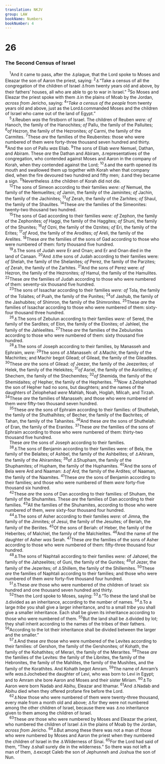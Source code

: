 ```yaml
---
translation: NKJV
group: LAW
bookName: Numbers 
bookNumber: 4
---
```


<div class="title"><h1>26</h1><h3>The Second Census of Israel</h3></div>
<span class="verse dan_26_1"> <sup>1</sup>And it came to pass, after the <a data-toggle="tooltip" data-placement="bottom" title="Num. 25:9">⚓</a>plague, that the Lord spoke to Moses and Eleazar the son of Aaron the priest, saying: </span>
<span class="verse dan_26_2"><sup>2</sup><a data-toggle="tooltip" data-placement="bottom" title="Ex. 30:12; 38:25, 26; Num. 1:2; 14:29">⚓</a>“Take a census of all the congregation of the children of Israel <a data-toggle="tooltip" data-placement="bottom" title="Num. 1:3">⚓</a>from twenty years old and above, by their fathers’ houses, all who are able to go to war in Israel.” </span>
<span class="verse dan_26_3"><sup>3</sup>So Moses and Eleazar the priest spoke with them <a data-toggle="tooltip" data-placement="bottom" title="Num. 22:1; 31:12; 33:48; 35:1">⚓</a>in the plains of Moab by the Jordan, <i>across</i> <i>from</i> Jericho, saying: </span>
<span class="verse dan_26_4"><sup>4</sup>“<i>Take</i> <i>a</i> <i>census</i> <i>of</i> <i>the</i> <i>people</i> from twenty years old and above, just as the Lord<a data-toggle="tooltip" data-placement="bottom" title="Num. 1:1">⚓</a>commanded Moses and the children of Israel who came out of the land of Egypt.”<br/></span>
<span class="verse dan_26_5"> <sup>5</sup><a data-toggle="tooltip" data-placement="bottom" title="Gen. 46:8; Ex. 6:14; 1 Chr. 5:1–3">⚓</a>Reuben <i>was</i> the firstborn of Israel. The children of Reuben <i>were: of</i> Hanoch, the family of the Hanochites; <i>of</i> Pallu, the family of the Palluites; </span>
<span class="verse dan_26_6"><sup>6</sup><i>of</i> Hezron, the family of the Hezronites; <i>of</i> Carmi, the family of the Carmites. </span>
<span class="verse dan_26_7"><sup>7</sup>These <i>are</i> the families of the Reubenites: those who were numbered of them were forty-three thousand seven hundred and thirty. </span>
<span class="verse dan_26_8"><sup>8</sup>And the son of Pallu <i>was</i> Eliab. </span>
<span class="verse dan_26_9"><sup>9</sup>The sons of Eliab <i>were</i> Nemuel, Dathan, and Abiram. These <i>are</i> the Dathan and Abiram, <a data-toggle="tooltip" data-placement="bottom" title="Num. 1:16; 16:1, 2">⚓</a>representatives of the congregation, who contended against Moses and Aaron in the company of Korah, when they contended against the Lord; </span>
<span class="verse dan_26_10"><sup>10</sup><a data-toggle="tooltip" data-placement="bottom" title="Num. 16:32–35">⚓</a>and the earth opened its mouth and swallowed them up together with Korah when that company died, when the fire devoured two hundred and fifty men; <a data-toggle="tooltip" data-placement="bottom" title="Num. 16:38–40; 1 Cor. 10:6; 2 Pet. 2:6">⚓</a>and they became a sign. </span>
<span class="verse dan_26_11"><sup>11</sup>Nevertheless <a data-toggle="tooltip" data-placement="bottom" title="Ex. 6:24; 1 Chr. 6:22, 23">⚓</a>the children of Korah did not die.<br/></span>
<span class="verse dan_26_12"> <sup>12</sup>The sons of Simeon according to their families <i>were: of</i> Nemuel, the family of the Nemuelites; <i>of</i> Jamin, the family of the Jaminites; <i>of</i> Jachin, the family of the Jachinites; </span>
<span class="verse dan_26_13"><sup>13</sup><i>of</i> Zerah, the family of the Zarhites; <i>of</i> Shaul, the family of the Shaulites. </span>
<span class="verse dan_26_14"><sup>14</sup>These <i>are</i> the families of the Simeonites: twenty-two thousand two hundred.<br/></span>
<span class="verse dan_26_15"> <sup>15</sup>The sons of Gad according to their families <i>were: of</i> Zephon, the family of the Zephonites; <i>of</i> Haggi, the family of the Haggites; <i>of</i> Shuni, the family of the Shunites; </span>
<span class="verse dan_26_16"><sup>16</sup><i>of</i> Ozni, the family of the Oznites; <i>of</i> Eri, the family of the Erites; </span>
<span class="verse dan_26_17"><sup>17</sup><i>of</i> Arod, the family of the Arodites; <i>of</i> Areli, the family of the Arelites. </span>
<span class="verse dan_26_18"><sup>18</sup>These <i>are</i> the families of the sons of Gad according to those who were numbered of them: forty thousand five hundred.<br/></span>
<span class="verse dan_26_19"> <sup>19</sup><a data-toggle="tooltip" data-placement="bottom" title="Gen. 38:2; 46:12">⚓</a>The sons of Judah <i>were</i> Er and Onan; and Er and Onan died in the land of Canaan. </span>
<span class="verse dan_26_20"><sup>20</sup>And <a data-toggle="tooltip" data-placement="bottom" title="1 Chr. 2:3">⚓</a>the sons of Judah according to their families were: <i>of</i> Shelah, the family of the Shelanites; <i>of</i> Perez, the family of the Parzites; <i>of</i> Zerah, the family of the Zarhites. </span>
<span class="verse dan_26_21"><sup>21</sup>And the sons of Perez were: <i>of</i> Hezron, the family of the Hezronites; <i>of</i> Hamul, the family of the Hamulites. </span>
<span class="verse dan_26_22"><sup>22</sup>These <i>are</i> the families of Judah according to those who were numbered of them: seventy-six thousand five hundred.<br/></span>
<span class="verse dan_26_23"> <sup>23</sup>The sons of Issachar according to their families <i>were: of</i> Tola, the family of the Tolaites; of Puah, the family of the Punites; </span>
<span class="verse dan_26_24"><sup>24</sup>of Jashub, the family of the Jashubites; of Shimron, the family of the Shimronites. </span>
<span class="verse dan_26_25"><sup>25</sup>These <i>are</i> the families of Issachar according to those who were numbered of them: sixty-four thousand three hundred.<br/></span>
<span class="verse dan_26_26"> <sup>26</sup><a data-toggle="tooltip" data-placement="bottom" title="Gen. 46:14">⚓</a>The sons of Zebulun according to their families <i>were:</i> of Sered, the family of the Sardites; of Elon, the family of the Elonites; of Jahleel, the family of the Jahleelites. </span>
<span class="verse dan_26_27"><sup>27</sup>These <i>are</i> the families of the Zebulunites according to those who were numbered of them: sixty thousand five hundred.<br/></span>
<span class="verse dan_26_28"> <sup>28</sup><a data-toggle="tooltip" data-placement="bottom" title="Gen. 46:20; Deut. 33:16">⚓</a>The sons of Joseph according to their families, by Manasseh and Ephraim, <i>were:</i></span>
<span class="verse dan_26_29"><sup>29</sup>The sons of <a data-toggle="tooltip" data-placement="bottom" title="Josh. 17:1">⚓</a>Manasseh: of <a data-toggle="tooltip" data-placement="bottom" title="1 Chr. 7:14, 15">⚓</a>Machir, the family of the Machirites; and Machir begot Gilead; of Gilead, the family of the Gileadites. </span>
<span class="verse dan_26_30"><sup>30</sup>These <i>are</i> the sons of Gilead: <i>of</i> Jeezer, the family of the Jeezerites; of Helek, the family of the Helekites; </span>
<span class="verse dan_26_31"><sup>31</sup><i>of</i> Asriel, the family of the Asrielites; <i>of</i> Shechem, the family of the Shechemites; </span>
<span class="verse dan_26_32"><sup>32</sup><i>of</i> Shemida, the family of the Shemidaites; <i>of</i> Hepher, the family of the Hepherites. </span>
<span class="verse dan_26_33"><sup>33</sup>Now <a data-toggle="tooltip" data-placement="bottom" title="Num. 27:1; 36:11">⚓</a>Zelophehad the son of Hepher had no sons, but daughters; and the names of the daughters of Zelophehad <i>were</i> Mahlah, Noah, Hoglah, Milcah, and Tirzah. </span>
<span class="verse dan_26_34"><sup>34</sup>These <i>are</i> the families of Manasseh; and those who were numbered of them <i>were</i> fifty-two thousand seven hundred.<br/></span>
<span class="verse dan_26_35"> <sup>35</sup>These <i>are</i> the sons of Ephraim according to their families: of Shuthelah, the family of the Shuthalhites; of Becher, the family of the Bachrites; of Tahan, the family of the Tahanites. </span>
<span class="verse dan_26_36"><sup>36</sup>And these <i>are</i> the sons of Shuthelah: of Eran, the family of the Eranites. </span>
<span class="verse dan_26_37"><sup>37</sup>These <i>are</i> the families of the sons of Ephraim according to those who were numbered of them: thirty-two thousand five hundred.<br/> These <i>are</i> the sons of Joseph according to their families.<br/></span>
<span class="verse dan_26_38"> <sup>38</sup><a data-toggle="tooltip" data-placement="bottom" title="Gen. 46:21; 1 Chr. 7:6">⚓</a>The sons of Benjamin according to their families were: of Bela, the family of the Belaites; of Ashbel, the family of the Ashbelites; of <a data-toggle="tooltip" data-placement="bottom" title="Gen. 46:21; 1 Chr. 8:1, 2">⚓</a>Ahiram, the family of the Ahiramites; </span>
<span class="verse dan_26_39"><sup>39</sup>of <a data-toggle="tooltip" data-placement="bottom" title="1 Chr. 7:12">⚓</a>Shupham, the family of the Shuphamites; of Hupham, the family of the Huphamites. </span>
<span class="verse dan_26_40"><sup>40</sup>And the sons of Bela were Ard and Naaman: <a data-toggle="tooltip" data-placement="bottom" title="1 Chr. 8:3">⚓</a><i>of</i> <i>Ard,</i> the family of the Ardites; of Naaman, the family of the Naamites. </span>
<span class="verse dan_26_41"><sup>41</sup>These <i>are</i> the sons of Benjamin according to their families; and those who were numbered of them <i>were</i> forty-five thousand six hundred.<br/></span>
<span class="verse dan_26_42"> <sup>42</sup>These <i>are</i> the sons of Dan according to their families: of Shuham, the family of the Shuhamites. These <i>are</i> the families of Dan according to their families. </span>
<span class="verse dan_26_43"><sup>43</sup>All the families of the Shuhamites, according to those who were numbered of them, <i>were</i> sixty-four thousand four hundred.<br/></span>
<span class="verse dan_26_44"> <sup>44</sup><a data-toggle="tooltip" data-placement="bottom" title="Gen. 46:17; 1 Chr. 7:30">⚓</a>The sons of Asher according to their families <i>were:</i> of Jimna, the family of the Jimnites; of Jesui, the family of the Jesuites; of Beriah, the family of the Beriites. </span>
<span class="verse dan_26_45"><sup>45</sup>Of the sons of Beriah: of Heber, the family of the Heberites; of Malchiel, the family of the Malchielites. </span>
<span class="verse dan_26_46"><sup>46</sup>And the name of the daughter of Asher <i>was</i> Serah. </span>
<span class="verse dan_26_47"><sup>47</sup>These <i>are</i> the families of the sons of Asher according to those who were numbered of them: fifty-three thousand four hundred.<br/></span>
<span class="verse dan_26_48"> <sup>48</sup><a data-toggle="tooltip" data-placement="bottom" title="Gen. 46:24; 1 Chr. 7:13">⚓</a>The sons of Naphtali according to their families <i>were:</i> of Jahzeel, the family of the Jahzeelites; of Guni, the family of the Gunites; </span>
<span class="verse dan_26_49"><sup>49</sup>of Jezer, the family of the Jezerites; of <a data-toggle="tooltip" data-placement="bottom" title="1 Chr. 7:13">⚓</a>Shillem, the family of the Shillemites. </span>
<span class="verse dan_26_50"><sup>50</sup>These <i>are</i> the families of Naphtali according to their families; and those who were numbered of them <i>were</i> forty-five thousand four hundred.<br/></span>
<span class="verse dan_26_51"> <sup>51</sup><a data-toggle="tooltip" data-placement="bottom" title="Ex. 12:37; 38:26; Num. 1:46; 11:21">⚓</a>These <i>are</i> those who were numbered of the children of Israel: six hundred and one thousand seven hundred and thirty.<br/></span>
<span class="verse dan_26_52"> <sup>52</sup>Then the Lord spoke to Moses, saying: </span>
<span class="verse dan_26_53"><sup>53</sup><a data-toggle="tooltip" data-placement="bottom" title="Josh. 11:23; 14:1">⚓</a>“To these the land shall be <a data-toggle="tooltip" data-placement="bottom" title="Num. 33:54">⚓</a>divided as an inheritance, according to the number of names. </span>
<span class="verse dan_26_54"><sup>54</sup><a data-toggle="tooltip" data-placement="bottom" title="Num. 33:54">⚓</a>To a large <i>tribe</i> you shall give a larger inheritance, and to a small <i>tribe</i> you shall give a smaller inheritance. Each shall be given its inheritance according to those who were numbered of them. </span>
<span class="verse dan_26_55"><sup>55</sup>But the land shall be <a data-toggle="tooltip" data-placement="bottom" title="Num. 33:54; 34:13; Josh. 11:23; 14:2">⚓</a>divided by lot; they shall inherit according to the names of the tribes of their fathers. </span>
<span class="verse dan_26_56"><sup>56</sup>According to the lot their inheritance shall be divided between the larger and the smaller.”<br/></span>
<span class="verse dan_26_57"> <sup>57</sup><a data-toggle="tooltip" data-placement="bottom" title="Gen. 46:11; Ex. 6:16–19; Num. 3:15; 1 Chr. 6:1, 16">⚓</a>And these <i>are</i> those who were numbered of the Levites according to their families: of Gershon, the family of the Gershonites; of Kohath, the family of the Kohathites; of Merari, the family of the Merarites. </span>
<span class="verse dan_26_58"><sup>58</sup>These <i>are</i> the families of the Levites: the family of the Libnites, the family of the Hebronites, the family of the Mahlites, the family of the Mushites, and the family of the Korathites. And Kohath begot Amram. </span>
<span class="verse dan_26_59"><sup>59</sup>The name of Amram’s wife <i>was</i><a data-toggle="tooltip" data-placement="bottom" title="Ex. 2:1, 2; 6:20">⚓</a>Jochebed the daughter of Levi, who was born to Levi in Egypt; and to Amram she bore Aaron and Moses and their sister Miriam. </span>
<span class="verse dan_26_60"><sup>60</sup><a data-toggle="tooltip" data-placement="bottom" title="Num. 3:2">⚓</a>To Aaron were born Nadab and Abihu, Eleazar and Ithamar. </span>
<span class="verse dan_26_61"><sup>61</sup>And <a data-toggle="tooltip" data-placement="bottom" title="Lev. 10:1, 2; Num. 3:3, 4; 1 Chr. 24:2">⚓</a>Nadab and Abihu died when they offered profane fire before the Lord.<br/></span>
<span class="verse dan_26_62"> <sup>62</sup><a data-toggle="tooltip" data-placement="bottom" title="Num. 3:39">⚓</a>Now those who were numbered of them were twenty-three thousand, every male from a month old and above; <a data-toggle="tooltip" data-placement="bottom" title="Num. 1:49">⚓</a>for they were not numbered among the other children of Israel, because there was <a data-toggle="tooltip" data-placement="bottom" title="Num. 18:20, 23, 24">⚓</a>no inheritance given to them among the children of Israel.<br/></span>
<span class="verse dan_26_63"> <sup>63</sup>These <i>are</i> those who were numbered by Moses and Eleazar the priest, who numbered the children of Israel <a data-toggle="tooltip" data-placement="bottom" title="Num. 26:3">⚓</a>in the plains of Moab by the Jordan, <i>across</i> <i>from</i> Jericho. </span>
<span class="verse dan_26_64"><sup>64</sup><a data-toggle="tooltip" data-placement="bottom" title="Num. 14:29–35; Deut. 2:14–16; Heb. 3:17">⚓</a>But among these there was not a man of those who were numbered by Moses and Aaron the priest when they numbered the children of Israel in the <a data-toggle="tooltip" data-placement="bottom" title="Num. 1:1–46">⚓</a>Wilderness of Sinai. </span>
<span class="verse dan_26_65"><sup>65</sup>For the Lord had said of them, “They <a data-toggle="tooltip" data-placement="bottom" title="Num. 14:26–35; (1 Cor. 10:5, 6)">⚓</a>shall surely die in the wilderness.” So there was not left a man of them, <a data-toggle="tooltip" data-placement="bottom" title="Num. 14:30">⚓</a>except Caleb the son of Jephunneh and Joshua the son of Nun.<br/></span>
